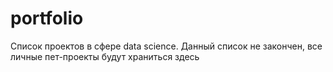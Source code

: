 # portfolio
Список проектов в сфере data science. Данный список не закончен, все личные пет-проекты будут храниться здесь
